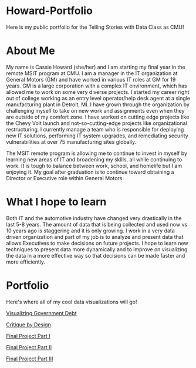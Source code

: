 # Howard-Portfolio
Here is my public portfolio for the Telling Stories with Data Class as CMU! 

# About Me
My name is Cassie Howard (she/her) and I am starting my final year in the remote MSIT program at CMU.  I am a manager in the IT organization at General Motors (GM) and have worked in various IT roles at GM for 19 years.  GM is a large corporation with a complex IT environment, which has allowed me to work on some very diverse projects.  I started my career right out of college working as an entry level operator/help desk agent at a single manufacturing plant in Detroit, MI.   I have grown through the organization by challenging myself to take on new work and assignments even when they are outside of my comfort zone.  I have worked on cutting edge projects like the Chevy Volt launch and not-so-cutting-edge projects like organizational restructuring.  I currently manage a team who is responsible for deploying new IT solutions, performing IT system upgrades, and remediating security vulnerabilities at over 75 manufacturing sites globally.

The MSIT remote program is allowing me to continue to invest in myself by learning new areas of IT and broadening my skills, all while continuing to work.  It is tough to balance between work, school, and homelife but I am enjoying it.  My goal after graduation is to continue toward obtaining a Director or Executive role within General Motors.

# What I hope to learn
Both IT and the automotive industry have changed very drastically in the last 5-8 years.  The amount of data that is being collected and used now vs 10 years ago is staggering and it is only growing.  I work in a very data driven organization and part of my job is to analyze and present data that allows Executives to make decisions on future projects.  I hope to learn new techniques to present data more dynamically and to improve on visualizing the data in a more effective way so that decisions can be made faster and more efficiently.    

# Portfolio
Here's where all of my cool data visualizations will go!

[Visualizing Government Debt](/dataviz2.md)

[Critique by Design](/dataviz3.md)

[Final Project Part I](/Final_Project_CassieHoward.md)

[Final Project Part II](/Final_Project_pt2_CassieHoward.md)

[Final Project Part III](/Final_Project_pt3_CassieHoward.md)

